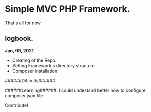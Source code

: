 # Simple MVC PHP Framework. 
  
That's all for now.

## logbook. 
**Jan, 09, 2021**.  
* Creating of the Repo. 
* Setting Framework's directory structure. 
* Composer installation. 

######Dificults######. 

######Learning######. 
I could undestand better how to configure composer.json file
  
  
  
Contribute!
